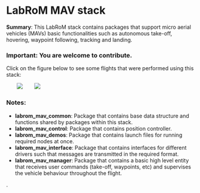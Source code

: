 # LabRoM MAV stack

**Summary**: This LabRoM stack contains packages that support micro aerial vehicles (MAVs) basic functionalities such as autonomous take-off, hovering, waypoint following, tracking and landing.

### **Important**: You are welcome to contribute.
Click on the figure below to see some flights that were performed using this stack:

&nbsp;&nbsp;&nbsp;&nbsp;&nbsp;&nbsp; [![](https://img.youtube.com/vi/v3DzcVIi7Ec/mqdefault.jpg)](https://www.youtube.com/watch?v=v3DzcVIi7Ec) &nbsp;&nbsp;&nbsp;&nbsp;&nbsp;&nbsp; [![](https://img.youtube.com/vi/z2mk09uS8gQ/mqdefault.jpg)](https://www.youtube.com/watch?v=z2mk09uS8gQ)

### Notes:
* **labrom_mav_common**: Package that contains base data structure and functions shared by packages within this stack. 
* **labrom_mav_control**: Package that contains position controller.
* **labrom_mav_demos**: Package that contains launch files for running required nodes at once.
* **labrom_mav_interface**: Package that contains interfaces for different drivers such that messages are transmitted in the required format.
* **labrom_mav_manager**: Package that contains a basic high level entity that receives user commands (take-off, waypoints, etc) and supervises the vehicle behaviour throughout the flight.




.
